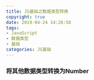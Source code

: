 ```yaml
---
title: JS基础之数据类型转换
copyright: true
date: 2019-04-24 14:26:58
tags: 
- JavaScript
- 数据类型
- 基础
categories: JS基础
---
```


### 将其他数据类型转换为Number


